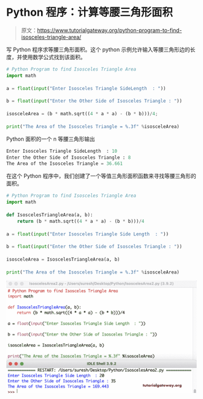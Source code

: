# Python 程序：计算等腰三角形面积

> 原文：<https://www.tutorialgateway.org/python-program-to-find-isosceles-triangle-area/>

写 Python 程序求等腰三角形面积。这个 python 示例允许输入等腰三角形边的长度，并使用数学公式找到该面积。

```py
# Python Program to find Isosceles Triangle Area
import math

a = float(input("Enter Isosceles Triangle SideLength  : "))

b = float(input("Enter the Other Side of Isosceles Triangle : "))

isosceleArea = (b * math.sqrt((4 * a * a) - (b * b)))/4;

print("The Area of the Isosceles Triangle = %.3f" %isosceleArea) 
```

Python 面积的一个 n 等腰三角形输出

```py
Enter Isosceles Triangle SideLength  : 10
Enter the Other Side of Isosceles Triangle : 8
The Area of the Isosceles Triangle = 36.661
```

在这个 Python 程序中，我们创建了一个等值三角形面积函数来寻找等腰三角形的面积。

```py
# Python Program to find Isosceles Triangle Area
import math

def IsoscelesTriangleArea(a, b):
    return (b * math.sqrt((4 * a * a) - (b * b)))/4

a = float(input("Enter Isosceles Triangle Side Length  : "))

b = float(input("Enter the Other Side of Isosceles Triangle : "))

isosceleArea = IsoscelesTriangleArea(a, b)

print("The Area of the Isosceles Triangle = %.3f" %isosceleArea) 
```

![Python Program to find Isosceles Triangle Area 2](img/18cb328f26cb73395fd3e0f908b2320c.png)